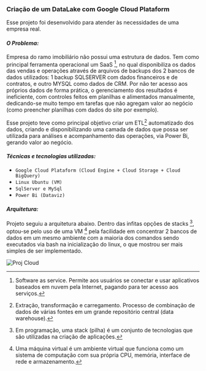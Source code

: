 ### **Criação de um DataLake com Google Cloud Plataform**
Esse projeto foi desenvolvido para atender às necessidades de uma empresa real.

#### *O Problema:*
Empresa do ramo imobiliário não possui uma estrutura de dados. Tem como principal ferramenta operacional um SaaS [^1], no qual disponibiliza os dados das vendas e 
operações através de arquivos de backups dos 2 bancos de dados utilizados: 1 backup SQLSERVER com dados financeiros e de contratos, e outro MYSQL como dados 
de CRM. 
Por não ter acesso aos próprios dados de forma prática, o gerenciamento dos resultados é ineficiente, com controles feitos em planilhas e alimentados manualmente, 
dedicando-se muito tempo em tarefas que não agregam valor ao negócio (como preencher planilhas com dados do site por exemplo). 

Esse projeto teve como principal objetivo criar um ETL[^2] automatizado dos dados, criando e disponibilizando uma camada de dados que possa ser utilizada para 
análises e acompanhamento das operações, via Power Bi, gerando valor ao negócio.

#### *Técnicas e tecnologias utilizadas:*
- ``Google Cloud Plataform (Cloud Engine + Cloud Storage + Cloud BigQuery)``
- ``Linux Ubuntu (VM)``
- ``SqlServer e MySql``
- ``Power Bi (Dataviz)``

#### *Arquitetura:*
Projeto seguiu a arquitetura abaixo. 
Dentro das infitas opções de stacks [^3], optou-se pelo uso de uma VM [^4] pela facilidade em concentrar 2 bancos de dados em um mesmo ambiente com a maioria dos 
comandos sendo executados via bash na inicialização do linux, o que mostrou ser mais simples de ser implementado. 

![Proj Cloud](https://github.com/welder-duarte/Portfolio_DataScience/assets/85957982/af730ae3-75ef-4932-8eed-78644e2ada4e)

[^1]: Software as service. Permite aos usuários se conectar e usar aplicativos baseados em nuvem pela Internet, pagando para ter acesso aos serviços.
[^2]: Extração, transformação e carregamento. Processo de combinação de dados de várias fontes em um grande repositório central (data warehouse).
[^3]: Em programação, uma stack (pilha) é um conjunto de tecnologias que são utilizadas na criação de aplicações.
[^4]: Uma máquina virtual é um ambiente virtual que funciona como um sistema de computação com sua própria CPU, memória, interface de rede e armazenamento. 
